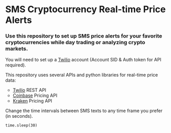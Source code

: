 <h1>SMS Cryptocurrency Real-time Price Alerts</h1>

<h3>Use this repository to set up SMS price alerts for your favorite cryptocurrencies while day trading or analyzing crypto markets.
</h3>

<p>You will need to set up a <a href="https://www.twilio.com/">Twilio</a> account (Account SID & Auth token for API required).</p>

<p>This repository uses several APIs and python libraries for real-time price data:</p>
<ul style="list-style-type:circle;">
    <li> <a href="https://www.twilio.com/">Twilio</a> REST API </li>
    <li> <a href="https://www.coinbase.com/">Coinbase</a> Pricing API </li>
    <li> <a href="https://www.kraken.com/">Kraken</a> Pricing API </li>
</ul>

<p> Change the time intervals between SMS texts to any time frame you prefer (in seconds). </p>
<code>time.sleep(30)</code>
